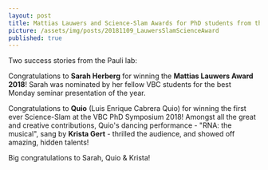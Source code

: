 ```yaml
---
layout: post
title: Mattias Lauwers and Science-Slam Awards for PhD students from the Pauli Lab
picture: /assets/img/posts/20181109_LauwersSlamScienceAward
published: true
---
```

Two success stories from the Pauli lab:

Congratulations to **Sarah Herberg** for winning the **Mattias Lauwers Award 2018**! Sarah was nominated by her fellow VBC students for the best Monday seminar presentation of the year. 

Congratulations to **Quio** (Luis Enrique Cabrera Quio) for winning the first ever Science-Slam at the VBC PhD Symposium 2018! Amongst all the great and creative contributions, Quio's dancing performance - "RNA: the musical", sang by **Krista Gert** - thrilled the audience, and showed off amazing, hidden talents! 

Big congratulations to Sarah, Quio & Krista!
